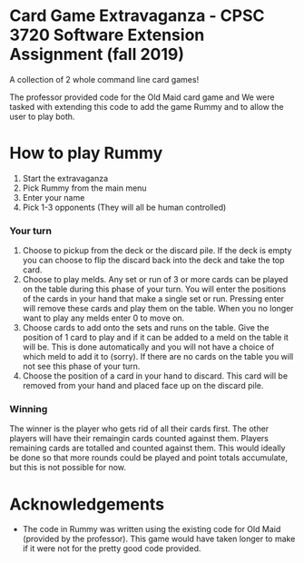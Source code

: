# Card Game Extravaganza - CPSC 3720 Software Extension Assignment (fall 2019)

A collection of 2 whole command line card games!

The professor provided code for the Old Maid card game and We were tasked with extending this code to add the game Rummy and to allow the user to play both.

# How to play Rummy
1. Start the extravaganza
2. Pick Rummy from the main menu
3. Enter your name
4. Pick 1-3 opponents (They will all be human controlled)

### Your turn
1. Choose to pickup from the deck or the discard pile. If the deck is empty you can choose to flip the discard back into the deck and take the top card.
2. Choose to play melds. Any set or run of 3 or more cards can be played on the table during this phase of your turn. You will enter the positions of the cards in your hand that make a single set or run. Pressing enter will remove these cards and play them on the table. When you no longer want to play any melds enter 0 to move on.
3. Choose cards to add onto the sets and runs on the table. Give the position of 1 card to play and if it can be added to a meld on the table it will be. This is done automatically and you will not have a choice of which meld to add it to (sorry). If there are no cards on the table you will not see this phase of your turn.
4. Choose the position of a card in your hand to discard. This card will be removed from your hand and placed face up on the discard pile.

### Winning
The winner is the player who gets rid of all their cards first. The other players will have their remaingin cards counted against them. Players remaining cards are totalled and counted against them. This would ideally be done so that more rounds could be played and point totals accumulate, but this is not possible for now.

# Acknowledgements
* The code in Rummy was written using the existing code for Old Maid (provided by the professor). This game would have taken longer to make if it were not for the pretty good code provided.
